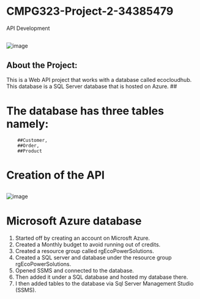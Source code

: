 # CMPG323-Project-2-34385479

API Development

##

![image](https://github.com/kayleeyana/CMPG323-Project-2-34385479/assets/112712495/d2034945-ea62-497b-9b21-2c6bd0c10fcc)

## About the Project:
This is a Web API project that works with a database called ecocloudhub. This database is a SQL Server database that is hosted on Azure. ##
# The database has three tables namely:
        ##Customer, 
        ##Order, 
        ##Product

# Creation of the API
##
![image](https://github.com/kayleeyana/CMPG323-Project-2-34385479/assets/112712495/1e30b57a-7261-4e50-9912-14c05fb9821d)


# Microsoft Azure database
1. Started off by creating an account on Microsft Azure.
2. Created a Monthly budget to avoid running out of credits.
3. Created a resource group called rgEcoPowerSolutions.
4. Created a SQL server and database under the resource group rgEcoPowerSolutions.
5. Opened SSMS and connected to the database.
6. Then added it under a SQL database and hosted my database there.
7. I then added tables to the database via Sql Server Management Studio (SSMS).

